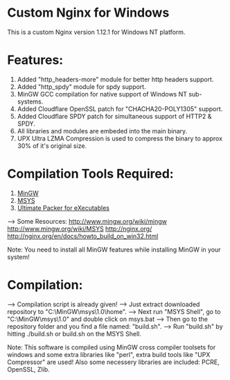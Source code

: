 # Custom Nginx for Windows
This is a custom Nginx version 1.12.1 for Windows NT platform.

# Features:
1) Added "http_headers-more" module for better http headers support.
2) Added "http_spdy" module for spdy support.
3) MinGW GCC compilation for native support of Windows NT sub-systems.
4) Added Cloudflare OpenSSL patch for "CHACHA20-POLY1305" support.
5) Added Cloudflare SPDY patch for simultaneous support of HTTP2 & SPDY.
6) All libraries and modules are embeded into the main binary.
7) UPX Ultra LZMA Compression is used to compress the binary to approx 30% of it's original size.

# Compilation Tools Required:
1) <a href="https://sourceforge.net/projects/mingw/files/latest/download?source=files">MinGW</a>
2) <a href="https://sourceforge.net/projects/mingw/files/MSYS/Base/msys-core/msys-1.0.11/MSYS-1.0.11.exe/download?use_mirror=excellmedia">MSYS</a>
3) <a href="https://upx.github.io/">Ultimate Packer for eXecutables</a>

--> Some Resources:
http://www.mingw.org/wiki/mingw
http://www.mingw.org/wiki/MSYS
http://nginx.org/
http://nginx.org/en/docs/howto_build_on_win32.html

Note: You need to install all MinGW features while installing MinGW in your system!

# Compilation:
--> Compilation script is already given!
--> Just extract downloaded repository to "C:\MinGW\msys\1.0\home\".
--> Next run "MSYS Shell", go to "C:\MinGW\msys\1.0\" and double click on msys.bat
--> Then go to the repository folder and you find a file named: "build.sh".
--> Run "build.sh" by hitting ./build.sh or build.sh on the MSYS Shell.

Note: This software is compiled using MinGW cross compiler toolsets for windows and some extra libraries like "perl", extra
build tools like "UPX Compressor" are used! Also some necessery libraries are included: PCRE, OpenSSL, Zlib.
